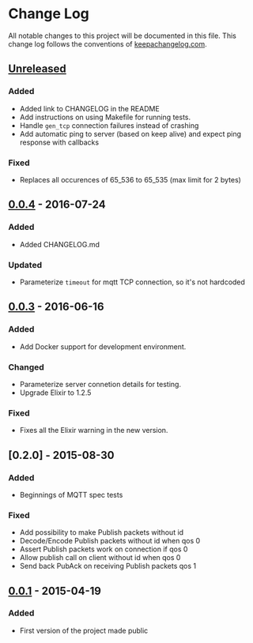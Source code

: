 # Change Log
All notable changes to this project will be documented in this file. This change log follows the conventions of [keepachangelog.com](http://keepachangelog.com/).

## [Unreleased]
### Added
- Added link to CHANGELOG in the README
- Add instructions on using Makefile for running tests.
- Handle `gen_tcp` connection failures instead of crashing
- Add automatic ping to server (based on keep alive) and expect ping response with callbacks

### Fixed
- Replaces all occurences of 65_536 to 65_535 (max limit for 2 bytes)

## [0.0.4] - 2016-07-24
### Added
- Added CHANGELOG.md

### Updated
- Parameterize `timeout` for mqtt TCP connection, so it's not hardcoded

## [0.0.3] - 2016-06-16
### Added
- Add Docker support for development environment.

### Changed
- Parameterize server connetion details for testing.
- Upgrade Elixir to 1.2.5

### Fixed
- Fixes all the Elixir warning in the new version.

## [0.2.0] - 2015-08-30
### Added
- Beginnings of MQTT spec tests

### Fixed
- Add possibility to make Publish packets without id
- Decode/Encode Publish packets without id when qos 0
- Assert Publish packets work on connection if qos 0
- Allow publish call on client without id when qos 0
- Send back PubAck on receiving Publish packets qos 1

## [0.0.1] - 2015-04-19
### Added
- First version of the project made public

[Unreleased]: https://github.com/suvash/hulaaki/compare/v0.0.4...HEAD
[0.0.4]: https://github.com/suvash/hulaaki/compare/v0.0.3...v0.0.4
[0.0.3]: https://github.com/suvash/hulaaki/compare/v0.0.2...v0.0.3
[0.0.2]: https://github.com/suvash/hulaaki/compare/v0.0.1...v0.0.2
[0.0.1]: https://github.com/suvash/hulaaki/compare/078ccb7569ff97bb36a78faf43e048ae24478453...v0.0.1
